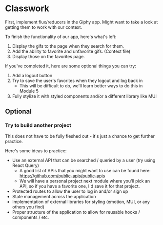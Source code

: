 # Classwork

First, implement flux/reducers in the Giphy app. Might want to take a look at getting them to work with our context.

To finish the functionality of our app, here's what's left:

1. Display the gifs to the page when they search for them.
2. Add the ability to favorite and unfavorite gifs. (Context file)
3. Display those on the favorites page.

If you've completed it, here are some optional things you can try:

1. Add a logout button
2. Try to save the user's favorites when they logout and log back in
    - This will be difficult to do, we'll learn better ways to do this in Module 5
3. Fully stylize it with styled components and/or a different library like MUI

## Optional
### Try to build another project

This does not have to be fully fleshed out - it's just a chance to get further practice.

Here's some ideas to practice:

- Use an external API that can be searched / queried by a user (try using React Query)
  - A good list of APIs that you might want to use can be found here: https://github.com/public-apis/public-apis
  - We will have a personal project next module where you'll pick an API, so if you have a favorite one, I'd save it for that project.
- Protected routes to allow the user to log in and/or sign up
- State management across the application
- Implementation of external libraries for styling (emotion, MUI, or any others you find)
- Proper structure of the application to allow for reusable hooks / components / etc.